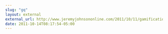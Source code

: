 ```yaml
---
slug: "gq"
layout: external
external_url: http://www.jeremyjohnsononline.com/2011/10/11/gamification-101-refresh-dallas-this-week/
date: 2011-10-14T08:17:54-05:00
---
```

